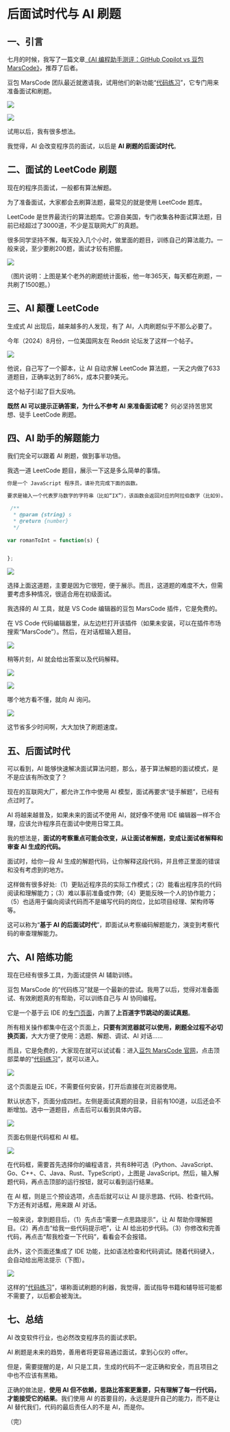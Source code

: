 # 后面试时代与 AI 刷题

## 一、引言

七月的时候，我写了一篇文章[《AI 编程助手测评：GitHub Copilot vs 豆包 MarsCode》](https://www.ruanyifeng.com/blog/2024/07/copilot-vs-marscode.html)，推荐了后者。

豆包 MarsCode 团队最近就邀请我，试用他们的新功能“[代码练习](https://sourl.cn/PzDdn2)”，它专门用来准备面试和刷题。

![](https://cdn.beekka.com/blogimg/asset/202409/bg2024093002.webp)

![](https://cdn.beekka.com/blogimg/asset/202409/bg2024093003.webp)

试用以后，我有很多想法。

我觉得，AI 会改变程序员的面试，以后是 **AI 刷题的后面试时代**。

## 二、面试的 LeetCode 刷题

现在的程序员面试，一般都有算法解题。

为了准备面试，大家都会去刷算法题，最常见的就是使用 LeetCode 题库。

LeetCode 是世界最流行的算法题库。它源自美国，专门收集各种面试算法题，目前已经超过了3000道，不少是互联网大厂的真题。

很多同学坚持不懈，每天投入几个小时，做里面的题目，训练自己的算法能力。一般来说，至少要刷200题，面试才较有把握。

![](https://cdn.beekka.com/blogimg/asset/202409/bg2024093001.webp)

（图片说明：上图是某个老外的刷题统计面板，他一年365天，每天都在刷题，一共刷了1500题。）

## 三、AI 颠覆 LeetCode

生成式 AI 出现后，越来越多的人发现，有了 AI，人肉刷题似乎不那么必要了。

今年（2024）8月份，一位美国网友在 Reddit 论坛发了这样一个帖子。

![](https://cdn.beekka.com/blogimg/asset/202409/bg2024092601.webp)

他说，自己写了一个脚本，让 AI 自动求解 LeetCode 算法题，一天之内做了633道题目，正确率达到了86%，成本只要9美元。

这个帖子引起了巨大反响。

**既然 AI 可以提示正确答案，为什么不参考 AI 来准备面试呢？** 何必坚持苦思冥想、徒手 LeetCode 刷题。

## 四、AI 助手的解题能力

我们完全可以跟着 AI 刷题，做到事半功倍。

我选一道 LeetCode 题目，展示一下这是多么简单的事情。

```javascript
你是一个 JavaScript 程序员，请补充完成下面的函数。

要求是输入一个代表罗马数字的字符串（比如“IX”），该函数会返回对应的阿拉伯数字（比如9）。

 /**
  * @param {string} s 
  * @return {number} 
  */ 
  
var romanToInt = function(s) {


};
```

![](https://cdn.beekka.com/blogimg/asset/202409/bg2024092701.webp)

选择上面这道题，主要是因为它很短，便于展示。而且，这道题的难度不大，但需要考虑多种情况，很适合用在初级面试。

我选择的 AI 工具，就是 VS Code 编辑器的豆包 MarsCode 插件，它是免费的。

在 VS Code 代码编辑器里，从左边栏打开该插件（如果未安装，可以在插件市场搜索“MarsCode”）。然后，在对话框输入题目。

![](https://cdn.beekka.com/blogimg/asset/202409/bg2024092702.webp)

稍等片刻，AI 就会给出答案以及代码解释。

![](https://cdn.beekka.com/blogimg/asset/202409/bg2024092703.webp)

![](https://cdn.beekka.com/blogimg/asset/202410/bg2024100801.webp)

哪个地方看不懂，就向 AI 询问。

![](https://cdn.beekka.com/blogimg/asset/202409/bg2024092705.webp)

这节省多少时间啊，大大加快了刷题速度。

## 五、后面试时代

可以看到，AI 能够快速解决面试算法问题，那么，基于算法解题的面试模式，是不是应该有所改变了？

现在的互联网大厂，都允许工作中使用 AI 模型，面试再要求“徒手解题”，已经有点过时了。

AI 将越来越普及，如果未来的面试不使用 AI，就好像不使用 IDE 编辑器一样不合理，应该允许程序员在面试中使用日常工具。

我的想法是，**面试的考察重点可能会改变，从让面试者解题，变成让面试者解释和审查 AI 生成的代码。**

面试时，给你一段 AI 生成的解题代码，让你解释这段代码，并且修正里面的错误和没有考虑到的地方。

这样做有很多好处:（1）更贴近程序员的实际工作模式；（2）能看出程序员的代码阅读和理解能力；（3）难以事前准备或作弊;（4）更能反映一个人的协作能力；（5）也适用于偏向阅读代码而不是编写代码的岗位，比如项目经理、架构师等等。

这可以称为“**基于 AI 的后面试时代**”，即面试从考察编码解题能力，演变到考察代码的审查理解能力。

## 六、AI 陪练功能

现在已经有很多工具，为面试提供 AI 辅助训练。

豆包 MarsCode 的“代码练习”就是一个最新的尝试。我用了以后，觉得对准备面试、有效刷题真的有帮助，可以训练自己与 AI 协同编程。

它是一个基于云 IDE 的[专门页面](https://sourl.cn/mMbyYL)，内置了**上百道字节跳动的面试真题**。

所有相关操作都集中在这个页面上，**只要有浏览器就可以使用，刷题全过程不必切换页面**，大大方便了使用：选题、解题、调试、AI 对话……

而且，它是免费的，大家现在就可以试试看：进入[豆包 MarsCode 官网](https://sourl.cn/gfce3V)，点击顶部菜单的“[代码练习](https://sourl.cn/mMbyYL)”，就可以进入。

![](https://cdn.beekka.com/blogimg/asset/202409/bg2024092606.webp)

这个页面是云 IDE，不需要任何安装，打开后直接在浏览器使用。

默认状态下，页面分成四栏。左侧是面试真题的目录，目前有100道，以后还会不断增加。选中一道题目，点击后可以看到具体内容。

![](https://cdn.beekka.com/blogimg/asset/202409/bg2024092607.webp)

页面右侧是代码框和 AI 框。

![](https://cdn.beekka.com/blogimg/asset/202409/bg2024092608.webp)

在代码框，需要首先选择你的编程语言，共有8种可选（Python、JavaScript、Go、C++、C、Java、Rust、TypeScript），上图是 JavaScript。然后，输入解题代码，再点击顶部的运行按钮，就可以看到运行结果。

在 AI 框，则是三个预设选项，点击后就可以让 AI 提示思路、代码、检查代码。下方还有对话框，用来跟 AI 对话。

一般来说，拿到题目后，（1）先点击“需要一点思路提示”，让 AI 帮助你理解题目。（2）再点击“给我一些代码提示吧”，让 AI 给出初步代码。（3）你修改和完善代码，再点击“帮我检查一下代码”，看看会不会报错。

此外，这个页面还集成了 IDE 功能，比如语法检查和代码调试。随着代码键入，会自动给出用法提示（下图）。

![](https://cdn.beekka.com/blogimg/asset/202409/bg2024092706.webp)

这样的“[代码练习](https://sourl.cn/mMbyYL)”，堪称面试刷题的利器，我觉得，面试指导书籍和辅导班可能都不需要了，以后都会被淘汰。

## 七、总结

AI 改变软件行业，也必然改变程序员的面试求职。

AI 刷题是未来的趋势，善用者将更容易通过面试，拿到心仪的 offer。

但是，需要提醒的是，AI 只是工具，生成的代码不一定正确和安全，而且项目之中也不应该有黑箱。

正确的做法是，**使用 AI 但不依赖，思路比答案更重要，只有理解了每一行代码，才能接受它的结果**。我们使用 AI 的首要目的，永远是提升自己的能力，而不是让 AI 替代我们，代码的最后责任人的不是 AI，而是你。

（完）
